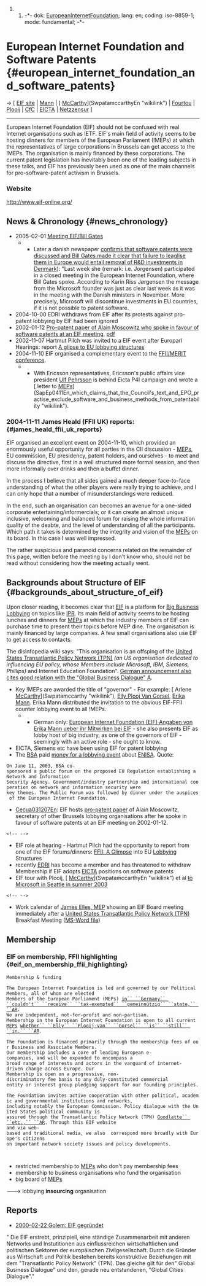 1.  1.  -\*- dok:
        [EuropeanInternetFoundation](EuropeanInternetFoundation "wikilink");
        lang: en; coding: iso-8859-1; mode: fundamental; -\*-

# European Internet Foundation and Software Patents {#european_internet_foundation_and_software_patents}

-\> \[ [EIF site](http://www.eifonline.org/ "wikilink") \| [
Mann](ErikaMannDe "wikilink") \| [
[McCarthy](McCarthy "wikilink")](SwpatamccarthyEn "wikilink") \| [
Fourtou](SwpatjfourtouEn "wikilink") \| [
Plooij](EllyPlooijvanGorselEn "wikilink") \| [
CfC](CampaignForCreativityEn "wikilink") \| [
EICTA](SwpateictaEn "wikilink") \| [
Netzzensur](ItCensor040316De "wikilink") \]

------------------------------------------------------------------------

European Internet Foundation (EIF) should not be confused with real
Internet organisations such as IETF. EIF\'s main field of activity seems
to be hosting dinners for members of the European Parliament (!MEPs) at
which the representatives of large corporations in Brussels can get
access to the !MEPs. The organisation is mainly financed by these
corporations. The current patent legislation has inevitably been one of
the leading subjects in these talks, and EIF has previously been used as
one of the main channels for pro-software-patent activism in Brussels.

### Website

<http://www.eif-online.org/>

## News & Chronology {#news_chronology}

-   2005-02-01 [Meeting EIF/Bill
    Gates](http://www.eifonline.org/site/index.cfm?BID=16&SID=1&LG=2&HOMEP=1 "wikilink")
    -   -   Later a danish newspaper [ confirms that software patents
            were discussed and Bill Gates made it clear that failure to
            leaglise them in Europe would entail removal of R&D
            investments in Denmark](Navision050215En "wikilink")):
            \"Last week she (remark: i.e. Jorgensen) participated in a
            closed meeting in the European Internet Foundation, where
            Bill Gates spoke. According to Karin Riss Jørgensen the
            message from the Microsoft founder was just as clear last
            week as it was in the meeting with the Danish ministers in
            November. More precisely, Microsoft will discontinue
            investments in EU countries, if it is not possible to patent
            software.
-   2004-10-00 EDRI withdraws from EIF after its protests against
    pro-patent lobbying by EIF had been ignored
-   2002-01-12 [ Pro-patent paper of Alain Moscowitz who spoke in favour
    of software patents at an EIF meeting](Cecua031207En "wikilink"),
    [pdf](http://www.eifonline.org/site_16/fil/fil_23.pdf "wikilink")
-   2002-11-07 Hartmut Pilch was invited to a EIF event after Europarl
    Hearings: report [A glipse to EU lobbying
    structures](http://swpat.ffii.org/events/2002/europarl11/#lobb "wikilink")
-   2004-11-10 EIF organised a complementary event to the [FFII/MERIT
    conference](http://eu.ffii.org/sections/bxl0411/ "wikilink").
    -   -   With Ericsson representatives, Ericsson\'s public affairs
            vice president [ Ulf Pehrsson](UlfPehrssonEn "wikilink") is
            behind Eicta P4I campaign and wrote a [ letter to
            [MEPs](MEPs "wikilink")](SapEp0411En_which_claims_that_the_Council's_text_and_EPO_practise_exclude_software_and_business_methods_from_patentability "wikilink").

### 2004-11-11 James Heald (FFII UK) reports: {#james_heald_ffii_uk_reports}

EIF organised an excellent event on 2004-11-10, which provided an
enormously useful opportunity for all parties in the CII discussion -
[MEPs](MEPs "wikilink"), EU commission, EU presidency, patent holders,
and ourselves - to meet and discuss the directive, first in a well
structured more formal session, and then more informally over drinks and
then a buffet dinner.

In the process I believe that all sides gained a much deeper
face-to-face understanding of what the other players were really trying
to achieve, and I can only hope that a number of misunderstandings were
reduced.

In the end, such an organisation can becomes an avenue for a one-sided
corporate entertaining/informercials; or it can create an almost unique
inclusive, welcoming and balanced forum for raising the whole
information quality of the deabte, and the level of understanding of all
the participants. Which path it takes is determined by the integrity and
vision of the [MEPs](MEPs "wikilink") on its board. In this case I was
well impressed.

The rather suspicious and paranoid concerns related on the remainder of
this page, written before the meeting by I don\'t know who, should not
be read without considering how the meeting actually went.

## Backgrounds about Structure of EIF {#backgrounds_about_structure_of_eif}

Upon closer reading, it becomes clear that
[EIF](http://www.disinfopedia.org/wiki.phtml?title=European_Internet_Foundation "wikilink")
is a platform for [Big Business
Lobbying](http://en.wikipedia.org/wiki/Lobbying "wikilink") on topics
like
[IPR](http://www.disinfopedia.org/wiki.phtml?title=Intellectual_property "wikilink").
Its main field of activity seems to be hosting lunches and dinners for
[MEPs](MEPs "wikilink") at which the industry members of EIF can
purchase time to present their topics before MEP dine. The organisation
is mainly financed by large companies. A few small organisations also
use EIF to get access to contacts.

The disinfopedia wiki says: \"This organisation is an offsping of the
[United States Transatlantic Policy Network
(TPN)](http://www.disinfopedia.org/wiki.phtml?title=Transatlantic_Policy_Network "wikilink")
*(an US organisation dedicated to influencing EU policy, whose Members
include Microsoft, IBM, Siemens, Phillips)* and Internet Education
Foundation\". [German announcement also cites good relation with the
\"Global Business Dialogue\"
A](http://www.golem.de/0002/6403.html "wikilink").

-   Key !MEPs are awarded the title of \"governor\" - For example: [
    Arlene [McCarthy](McCarthy "wikilink")](Swpatamccarthy "wikilink"),
    [ Elly Plooj Van Gorsel](EllyPloojVanGorselEn "wikilink"), [ Erika
    Mann](ErikaMannDe "wikilink"). Erika Mann distributed the invitation
    to the obvious EIF-FFII counter lobbying event to all !MEPs.
    -   -   German only: [European Internet Foundation (EIF) Angaben von
            Erika Mann ueber ihr Mitwirken bei
            EIF](http://erikamann.com/scripts/index.php3?id=127&akpage=0 "wikilink") -
            she also presents EIF as lobby host of big industry, as one
            of the governors of EIF - seemingly with an active role -
            she ought to know.
-   EICTA, Siemens etc have been using EIF for patent lobbying
-   The
    [BSA](http://en.wikipedia.org/wiki/Business_Software_Alliance "wikilink")
    paid [money for a lobbying
    event](http://global.bsa.org/eupolicy/networksecurity/ "wikilink")
    about [ENISA](http://www.ffii.org/proj/enisa "wikilink"). Quote:

`On June 11, 2003, BSA co-sponsored a public forum on the proposed EU Regulation establishing a Network and Information  `\
`Security Agency. Government/industry partnership and international cooperation on network and information security were `\
`key themes. The Public Forum was followed by dinner under the auspices of the European Internet Foundation.`

-   [Cecua031207En](Cecua031207En "wikilink"): EIF hosts [pro-patent
    paper](http://www.eifonline.org/site_16/fil/fil_23.pdf "wikilink")
    of Alain Moscowitz, secretary of other Brussels lobbying
    organisations after he spoke in favour of software patents at an EIF
    meeting on 2002-01-12.

```{=html}
<!-- -->
```
-   EIF role at hearing - Hartmut Pilch had the opportunity to report
    from one of the EIF forums/dinners: [FFII: A
    Glimpse](http://swpat.ffii.org/events/2002/europarl11/#lobb "wikilink")
    into EU [Lobbying](http://en.wikipedia.org/wiki/Lobbying "wikilink")
    Structures
-   recently [EDRI](http://www.edri.org/ "wikilink") has become a member
    and has threatened to withdraw Membership if EIF adopts [
    EICTA](SwpateictaEn "wikilink") positions on software patents
-   EIF tour with Plooij, [
    [McCarthy](McCarthy "wikilink")](SwpatamccarthyEn "wikilink") et al
    [to Microsoft in Seattle in summer
    2003](http://swpat.ffii.org/players/amccarthy/index.en.html#microsoft "wikilink")

```{=html}
<!-- -->
```
-   Work calendar of [James Elles,
    MEP](http://www.jameselles.com/ "wikilink") showing an EIF Board
    meeting immediately after a [United States Transatlantic Policy
    Network
    (TPN)](http://www.disinfopedia.org/wiki.phtml?title=Transatlantic_Policy_Network "wikilink")
    Breakfast Meeting ([MS-Word
    file](http://www.jameselles.com/site/files/file_489.doc "wikilink"))

## Membership

### EIF on membership, FFII highlighting {#eif_on_membership_ffii_highlighting}

`Membership & funding`

`The European Internet Foundation is led and governed by our Political Members, all of whom are elected `\
`Members of the European Parliament (MEPs) `[`in`` ``Germany`` ``couldn't`` ``receive`` ``tax-exempted`` ``gemeinnützig`` ``state,`` ``AR`](== "wikilink")`. `\
`We are independent, not-for-profit and non-partisan. `\
`Membership in the European Internet Foundation is open to all current `[`MEPs`](MEPs "wikilink")` `[`whether`` ``Elly`` ``Plooij-van`` ``Gorsel`` ``is`` ``still`` ``in,`` ``AR`](check "wikilink")`.`

`The Foundation is financed primarily through the membership fees of our Business and Associate Members. `\
`Our membership includes a core of leading European e-companies, and will be expanded to encompass a `\
`broad range of interests and actors in the vanguard of internet-driven change across Europe. Our `\
`Membership is open on a progressive, non-discriminatory fee basis to any duly-constituted commercial`\
`entity or interest group pledging support for our founding principles.`

`The Foundation invites active cooperation with other political, academic and governmental institutions and networks,  `\
`including notably the European Commission. Policy dialogue with the United States political community is `\
`assured through the Transatlantic Policy Network (TPN) `[`Goodlatte`` ``etc.,`` ``AR`](Bob "wikilink")`. Through this EIF website `\
`and via web-based and traditional media, we also  correspond more broadly with Europe's citizens `\
`on important network society issues and policy developments.`\
`       `\
`   `

-   restricted membership to [MEPs](MEPs "wikilink") who don\'t pay
    membership fees
-   membership to business organisations who fund the organisation
-   big board of [MEPs](MEPs "wikilink")

\-\--\> lobbying **insourcing** organisation

## Reports

-   [2000-02-22 Golem: EIF
    gegründet](http://www.golem.de/0002/6403.html "wikilink")

\" Die EIF erstrebt, prinzipiell, eine ständige Zusammenarbeit mit
anderen Networks und Instutitionen aus einflussreichen wirtschaftlichen
und politischen Sektoren der europäischen Zivilgesellschaft. Durch die
Gründer aus Wirtschaft und Politik bestehen bereits konstruktive
Beziehungen mit dem \"Transatlantic Policy Network\" (TPN). Das gleiche
gilt für den\" Global Business Dialogue\" und den, gerade neu
entstandenen, \"Global Cities Dialogue\".\"
